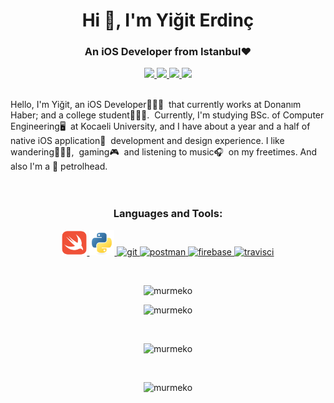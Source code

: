 <h1 align="center">Hi 👋, I'm Yiğit Erdinç</h1>
<h3 align="center">An iOS Developer from Istanbul❤️</h3>

<p align="center">
  <a href="mailto:yigiterdinc@gmail.com" target="_blank"> <img src="https://img.shields.io/badge/-yigiterdinc@gmail.com-c14438?style=flat-square&logo=Gmail&logoColor=white&link=mailto:yigiterdinc@gmail.com"/> </a>
  <a href="https://www.linkedin.com/in/yigiterdinc" target="_blank"> <img src="https://img.shields.io/badge/-yigiterdinc-blue?style=flat-square&logo=Linkedin&logoColor=white&link=https://www.linkedin.com/in/yigiterdinc/"/> </a>
  <a href="https://medium.com/@yigiterdinc" target="_blank"> <img src="https://img.shields.io/badge/-yigiterdinc-000000?style=flat-square&labelColor=000000&logo=Medium&link=https://medium.com/@yigiterdinc"/> </a>
  <a href="https://dev.to/murmeko" target="_blank"> <img src="https://img.shields.io/badge/DEV-murmeko-000000?style=flat-square&link=https://dev.to/murmeko"/> </a>
</p>

<br>
Hello, I'm Yiğit, an iOS Developer🧑🏻‍💻&nbsp that currently works at Donanım Haber; and a college student👨🏻‍🎓.&nbsp; Currently, I'm studying BSc. of Computer Engineering🖥️&nbsp; at Kocaeli University, and I have about a year and a half of native iOS application📱&nbsp; development and design experience. I like wandering🚶🏻‍♂️,&nbsp;  gaming🎮&nbsp;  and listening to music🎧&nbsp;  on my freetimes. And also I'm a 🚗 petrolhead.
<br>
<br>
<br>

<h3 align="center">Languages and Tools:</h3>

<p align="center">
  <a href="https://developer.apple.com/swift/" target="_blank"> <img src="https://raw.githubusercontent.com/devicons/devicon/master/icons/swift/swift-original.svg" alt="swift" width="40" height="40"/> </a>
  <a href="https://www.python.org" target="_blank"> <img src="https://raw.githubusercontent.com/devicons/devicon/master/icons/python/python-original.svg" alt="python" width="40" height="40"/> </a>
  <a href="https://git-scm.com/" target="_blank"> <img src="https://www.vectorlogo.zone/logos/git-scm/git-scm-icon.svg" alt="git" width="40" height="40"/> </a>
  <a href="https://postman.com" target="_blank"> <img src="https://www.vectorlogo.zone/logos/getpostman/getpostman-icon.svg" alt="postman" width="40" height="40"/> </a>
  <a href="https://firebase.google.com/" target="_blank"> <img src="https://www.vectorlogo.zone/logos/firebase/firebase-icon.svg" alt="firebase" width="40" height="40"/> </a>
  <a href="https://travis-ci.org" target="_blank"> <img src="https://www.vectorlogo.zone/logos/travis-ci/travis-ci-icon.svg" alt="travisci" width="40" height="40"/> </a>
</p>

<br>

<p align="center">
  <img src="https://github-readme-stats.vercel.app/api?username=murmeko&show_icons=true&locale=en&theme=dark" alt="murmeko" />
</p>

<p align="center">
  <img src="https://github-readme-streak-stats.herokuapp.com/?user=murmeko&theme=dark" alt="murmeko" />
</p>

<br>

<p align="center">
  <img src="https://github-readme-stats.vercel.app/api/top-langs?username=murmeko&show_icons=true&locale=en&theme=dark&layout=compact" alt="murmeko" />
</p>

<br>

<p align="center"> <img src="https://komarev.com/ghpvc/?username=murmeko&label=Profile%20views&color=0e75b6&style=flat" alt="murmeko" /> </p>
